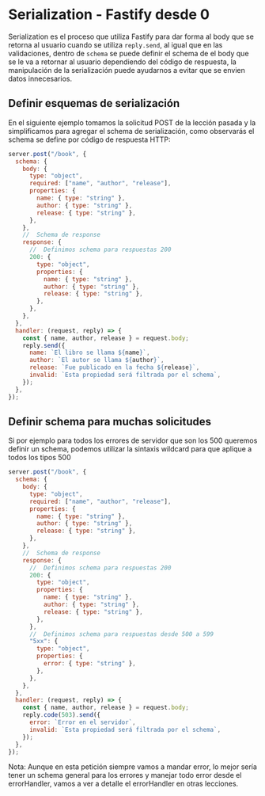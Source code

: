# Serialization - Fastify desde 0

Serialization es el proceso que utiliza Fastify para dar forma al body que se retorna al usuario cuando se
utiliza `reply.send`, al igual que en las validaciones, dentro de `schema` se puede definir el schema de
el body que se le va a retornar al usuario dependiendo del código de respuesta, la manipulación de la serialización
puede ayudarnos a evitar que se envien datos innecesarios.

## Definir esquemas de serialización

En el siguiente ejemplo tomamos la solicitud POST de la lección pasada y la simplificamos para agregar
el schema de serialización, como observarás el schema se define por código de respuesta HTTP:

```js
server.post("/book", {
  schema: {
    body: {
      type: "object",
      required: ["name", "author", "release"],
      properties: {
        name: { type: "string" },
        author: { type: "string" },
        release: { type: "string" },
      },
    },
    //  Schema de response
    response: {
      //  Definimos schema para respuestas 200
      200: {
        type: "object",
        properties: {
          name: { type: "string" },
          author: { type: "string" },
          release: { type: "string" },
        },
      },
    },
  },
  handler: (request, reply) => {
    const { name, author, release } = request.body;
    reply.send({
      name: `El libro se llama ${name}`,
      author: `El autor se llama ${author}`,
      release: `Fue publicado en la fecha ${release}`,
      invalid: `Esta propiedad será filtrada por el schema`,
    });
  },
});
```

## Definir schema para muchas solicitudes

Si por ejemplo para todos los errores de servidor que son los 500 queremos definir un schema,
podemos utilizar la sintaxis wildcard para que aplique a todos los tipos 500

```js
server.post("/book", {
  schema: {
    body: {
      type: "object",
      required: ["name", "author", "release"],
      properties: {
        name: { type: "string" },
        author: { type: "string" },
        release: { type: "string" },
      },
    },
    //  Schema de response
    response: {
      //  Definimos schema para respuestas 200
      200: {
        type: "object",
        properties: {
          name: { type: "string" },
          author: { type: "string" },
          release: { type: "string" },
        },
      },
      //  Definimos schema para respuestas desde 500 a 599
      "5xx": {
        type: "object",
        properties: {
          error: { type: "string" },
        },
      },
    },
  },
  handler: (request, reply) => {
    const { name, author, release } = request.body;
    reply.code(503).send({
      error: `Error en el servidor`,
      invalid: `Esta propiedad será filtrada por el schema`,
    });
  },
});
```

Nota: Aunque en esta petición siempre vamos a mandar error, lo mejor sería tener un schema general para los errores
y manejar todo error desde el errorHandler, vamos a ver a detalle el errorHandler en otras lecciones.
